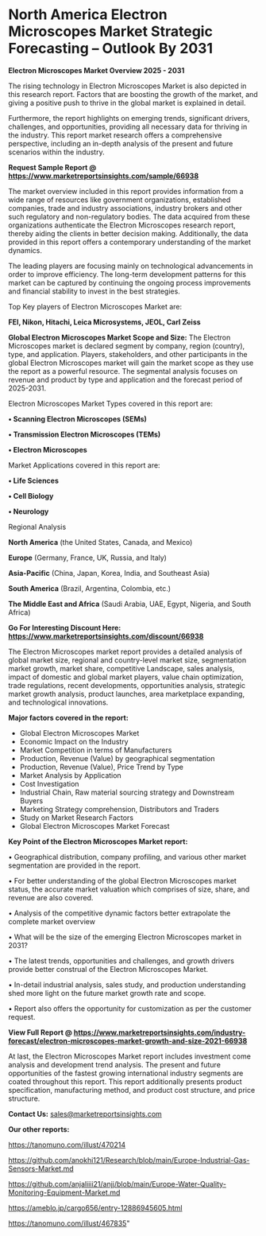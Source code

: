 # North America Electron Microscopes Market Strategic Forecasting – Outlook By 2031

<Strong> Electron Microscopes Market Overview 2025 - 2031</strong>

The rising technology in Electron Microscopes Market is also depicted in this research report. Factors that are boosting the growth of the market, and giving a positive push to thrive in the global market is explained in detail.

Furthermore, the report highlights on emerging trends, significant drivers, challenges, and opportunities, providing all necessary data for thriving in the industry. This report market research offers a comprehensive perspective, including an in-depth analysis of the present and future scenarios within the industry.

<strong>Request Sample Report @ <a href=https://www.marketreportsinsights.com/sample/66938>https://www.marketreportsinsights.com/sample/66938</a></strong>

The market overview included in this report provides information from a wide range of resources like government organizations, established companies, trade and industry associations, industry brokers and other such regulatory and non-regulatory bodies. The data acquired from these organizations authenticate the Electron Microscopes research report, thereby aiding the clients in better decision making. Additionally, the data provided in this report offers a contemporary understanding of the market dynamics.

The leading players are focusing mainly on technological advancements in order to improve efficiency. The long-term development patterns for this market can be captured by continuing the ongoing process improvements and financial stability to invest in the best strategies.

Top Key players of Electron Microscopes Market are:

<strong>FEI, Nikon, Hitachi, Leica Microsystems, JEOL, Carl Zeiss</strong>

<strong><b>Global Electron Microscopes Market Scope and Size:</b></strong>
The Electron Microscopes market is declared segment by company, region (country), type, and application. Players, stakeholders, and other participants in the global Electron Microscopes market will gain the market scope as they use the report as a powerful resource. The segmental analysis focuses on revenue and product by type and application and the forecast period of 2025-2031.

Electron Microscopes Market Types covered in this report are:

<strong>• Scanning Electron Microscopes (SEMs)

• Transmission Electron Microscopes (TEMs)

• Electron Microscopes</strong>

Market Applications covered in this report are:

<strong>• Life Sciences

• Cell Biology

• Neurology</strong> 

Regional Analysis

<strong>North America</strong> (the United States, Canada, and Mexico)

<strong>Europe</strong> (Germany, France, UK, Russia, and Italy)

<strong>Asia-Pacific</strong> (China, Japan, Korea, India, and Southeast Asia)

<strong>South America</strong> (Brazil, Argentina, Colombia, etc.)

<strong>The Middle East and Africa</strong> (Saudi Arabia, UAE, Egypt, Nigeria, and South Africa)

<strong>Go For Interesting Discount Here: <a href=https://www.marketreportsinsights.com/discount/66938>https://www.marketreportsinsights.com/discount/66938</a></strong>

The Electron Microscopes market report provides a detailed analysis of global market size, regional and country-level market size, segmentation market growth, market share, competitive Landscape, sales analysis, impact of domestic and global market players, value chain optimization, trade regulations, recent developments, opportunities analysis, strategic market growth analysis, product launches, area marketplace expanding, and technological innovations.

<strong><b>Major factors covered in the report:</b></strong>
<ul>
  <li>Global Electron Microscopes Market </li>
  <li>Economic Impact on the Industry</li>
  <li>Market Competition in terms of Manufacturers</li>
  <li>Production, Revenue (Value) by geographical segmentation</li>
  <li>Production, Revenue (Value), Price Trend by Type</li>
  <li>Market Analysis by Application</li>
  <li>Cost Investigation</li>
  <li>Industrial Chain, Raw material sourcing strategy and Downstream Buyers</li>
  <li>Marketing Strategy comprehension, Distributors and Traders</li>
  <li>Study on Market Research Factors</li>
  <li>Global Electron Microscopes Market Forecast</li>
</ul>

<strong><b>Key Point of the Electron Microscopes Market report:</b></strong>

• Geographical distribution, company profiling, and various other market segmentation are provided in the report.

• For better understanding of the global Electron Microscopes market status, the accurate market valuation which comprises of size, share, and revenue are also covered.

• Analysis of the competitive dynamic factors better extrapolate the complete market overview

• What will be the size of the emerging Electron Microscopes market in 2031?

• The latest trends, opportunities and challenges, and growth drivers provide better construal of the Electron Microscopes Market.

• In-detail industrial analysis, sales study, and production understanding shed more light on the future market growth rate and scope.

• Report also offers the opportunity for customization as per the customer request.

<strong><b>View Full Report @ <a href=https://www.marketreportsinsights.com/industry-forecast/electron-microscopes-market-growth-and-size-2021-66938>https://www.marketreportsinsights.com/industry-forecast/electron-microscopes-market-growth-and-size-2021-66938</a></b></strong>


At last, the Electron Microscopes Market report includes investment come analysis and development trend analysis. The present and future opportunities of the fastest growing international industry segments are coated throughout this report. This report additionally presents product specification, manufacturing method, and product cost structure, and price structure.

<strong>Contact Us:</strong>
sales@marketreportsinsights.com

<strong>Our other reports:</strong>

<a href=https://tanomuno.com/illust/470214>https://tanomuno.com/illust/470214</a>

<a href=https://github.com/anokhi121/Research/blob/main/Europe-Industrial-Gas-Sensors-Market.md>https://github.com/anokhi121/Research/blob/main/Europe-Industrial-Gas-Sensors-Market.md</a>

<a href=https://github.com/anjaliiii21/anjj/blob/main/Europe-Water-Quality-Monitoring-Equipment-Market.md>https://github.com/anjaliiii21/anjj/blob/main/Europe-Water-Quality-Monitoring-Equipment-Market.md</a>

<a href=https://ameblo.jp/cargo656/entry-12886945605.html>https://ameblo.jp/cargo656/entry-12886945605.html</a>

<a href=https://tanomuno.com/illust/467835>https://tanomuno.com/illust/467835</a>"
